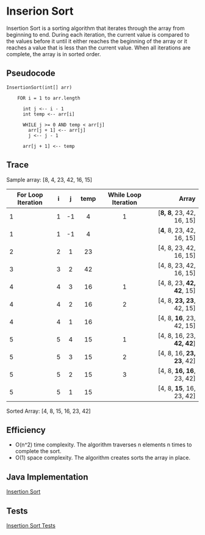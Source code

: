 # Inserion Sort
Insertion Sort is a sorting algorithm that iterates through the array from beginning to end. During each iteration, the current value is compared to the values before it until it either reaches the beginning of the array or it reaches a value that is less than the current value. When all iterations are complete, the array is in sorted order.

## Pseudocode
    InsertionSort(int[] arr)
  
        FOR i = 1 to arr.length
        
          int j <-- i - 1
          int temp <-- arr[i]
          
          WHILE j >= 0 AND temp < arr[j]
            arr[j + 1] <-- arr[j]
            j <-- j - 1
            
          arr[j + 1] <-- temp
      
## Trace
Sample array: [8, 4, 23, 42, 16, 15]

| For Loop Iteration |  i  |  j  |  temp  | While Loop Iteration | Array                      |
|--------------------|:---:|:---:|:------:|:--------------------:|---------------------------:|
| 1                  | 1   | -1  | 4      | 1                    | [**8, 8**, 23, 42, 16, 15] |
| 1                  | 1   | -1  | 4      |                      | [**4**, 8, 23, 42, 16, 15] | 
| 2                  | 2   | 1   | 23     |                      | [4, 8, 23, 42, 16, 15]     |
| 3                  | 3   | 2   | 42     |                      | [4, 8, 23, 42, 16, 15]     |
| 4                  | 4   | 3   | 16     | 1                    | [4, 8, 23, **42, 42**, 15] |
| 4                  | 4   | 2   | 16     | 2                    | [4, 8, **23, 23**, 42, 15] |
| 4                  | 4   | 1   | 16     |                      | [4, 8, **16**, 23, 42, 15] |
| 5                  | 5   | 4   | 15     | 1                    | [4, 8, 16, 23, **42, 42**] |
| 5                  | 5   | 3   | 15     | 2                    | [4, 8, 16, **23, 23**, 42] |
| 5                  | 5   | 2   | 15     | 3                    | [4, 8, **16, 16**, 23, 42] |
| 5                  | 5   | 1   | 15     |                      | [4, 8, **15**, 16, 23, 42] |

Sorted Array: [4, 8, 15, 16, 23, 42]

## Efficiency
* O(n^2) time complexity. The algorithm traverses n elements n times to complete the sort.
* O(1) space complexity. The algorithm creates sorts the array in place.

## Java Implementation
[Insertion Sort](../src/main/java/code401Challenges/sort/Sort.java)

## Tests
[Insertion Sort Tests](../src/test/java/code401Challenges/sort/SortTest.java)

  
